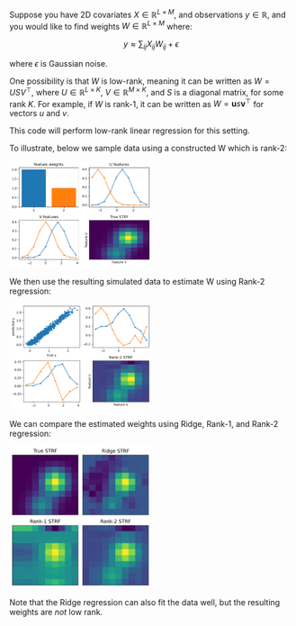 
Suppose you have 2D covariates $X \in \mathbb{R}^{L \times M}$, and observations $y \in \mathbb{R}$, and you would like to find weights $W \in \mathbb{R}^{L \times M}$ where:

$$ y \approx \sum_{ij} X_{ij} W_{ij} + \epsilon $$ 

where $\epsilon$ is Gaussian noise.

One possibility is that $W$ is low-rank, meaning it can be written as $W = U S V^\top$, where $U \in \mathbb{R}^{L \times K}$, $V \in \mathbb{R}^{M \times K}$, and $S$ is a diagonal matrix, for some rank $K$. For example, if $W$ is rank-1, it can be written as $W = \boldsymbol{u} s \boldsymbol{v}^\top$ for vectors $u$ and $v$.

This code will perform low-rank linear regression for this setting.

To illustrate, below we sample data using a constructed W which is rank-2:

<img width="50%" src="plots/example_truth.png"/>

We then use the resulting simulated data to estimate W using Rank-2 regression:

<img width="50%" src="plots/example_rank2.png"/>

We can compare the estimated weights using Ridge, Rank-1, and Rank-2 regression:

<img width="50%" src="plots/example_compare.png"/>

Note that the Ridge regression can also fit the data well, but the resulting weights are _not_ low rank.
